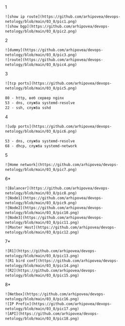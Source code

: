 1

	![show ip route](https://github.com/arhipovea/devops-netology/blob/main/03_8/pic1.png)
	![show bgp](https://github.com/arhipovea/devops-netology/blob/main/03_8/pic2.png)

2

	![dummy](https://github.com/arhipovea/devops-netology/blob/main/03_8/pic3.png)
	![route](https://github.com/arhipovea/devops-netology/blob/main/03_8/pic4.png)

3

	![tcp ports](https://github.com/arhipovea/devops-netology/blob/main/03_8/pic5.png)

	80 - http, веб сервер nginx
	53 - dns, служба systemd-resolve
	22 - ssh, служба sshd

4

	![udp ports](https://github.com/arhipovea/devops-netology/blob/main/03_8/pic6.png)

	53 - dns, служба systemd-resolve
	68 - dhcp, служба systemd-network

5

	![Home network](https://github.com/arhipovea/devops-netology/blob/main/03_8/pic7.png)

6*

	![Balancer](https://github.com/arhipovea/devops-netology/blob/main/03_8/pic8.png)
	![Node1](https://github.com/arhipovea/devops-netology/blob/main/03_8/pic9.png)
	![Node2](https://github.com/arhipovea/devops-netology/blob/main/03_8/pic10.png)
	![Node3](https://github.com/arhipovea/devops-netology/blob/main/03_8/pic11.png)
	![Master Host](https://github.com/arhipovea/devops-netology/blob/main/03_8/pic12.png)

7*

	![R1](https://github.com/arhipovea/devops-netology/blob/main/03_8/pic13.png)
	![R1 bird conf](https://github.com/arhipovea/devops-netology/blob/main/03_8/pic14.png)
	![R2](https://github.com/arhipovea/devops-netology/blob/main/03_8/pic15.png)

8*

	![Netbox](https://github.com/arhipovea/devops-netology/blob/main/03_8/pic16.png)
	![IP Prefix](https://github.com/arhipovea/devops-netology/blob/main/03_8/pic17.png)
	![API](https://github.com/arhipovea/devops-netology/blob/main/03_8/pic18.png)
